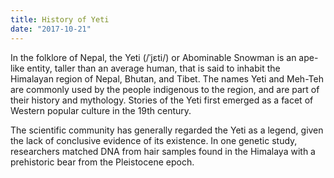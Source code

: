 ```yaml
---
title: History of Yeti
date: "2017-10-21"
---
```


In the folklore of Nepal, the Yeti (/ˈjɛti/) or Abominable Snowman is an ape-like entity, taller than an average human, that is said to inhabit the Himalayan region of Nepal, Bhutan, and Tibet. The names Yeti and Meh-Teh are commonly used by the people indigenous to the region, and are part of their history and mythology. Stories of the Yeti first emerged as a facet of Western popular culture in the 19th century.

The scientific community has generally regarded the Yeti as a legend, given the lack of conclusive evidence of its existence. In one genetic study, researchers matched DNA from hair samples found in the Himalaya with a prehistoric bear from the Pleistocene epoch.

